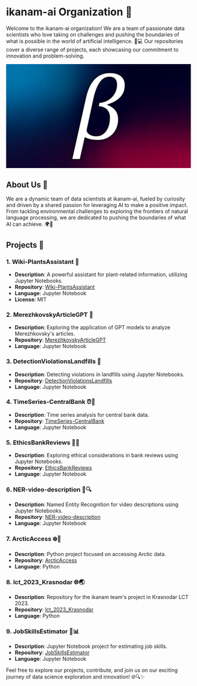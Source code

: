 # ikanam-ai Organization 🚀

Welcome to the ikanam-ai organization! We are a team of passionate data scientists who love taking on challenges and pushing the boundaries of what is possible in the world of artificial intelligence. 🧠💻 Our repositories cover a diverse range of projects, each showcasing our commitment to innovation and problem-solving.

![ikanam-ai Logo](./img.jpeg)

## About Us 🌟

We are a dynamic team of data scientists at ikanam-ai, fueled by curiosity and driven by a shared passion for leveraging AI to make a positive impact. From tackling environmental challenges to exploring the frontiers of natural language processing, we are dedicated to pushing the boundaries of what AI can achieve. 🌍💬

## Projects 🚀

### 1. Wiki-PlantsAssistant 🌿
- **Description**: A powerful assistant for plant-related information, utilizing Jupyter Notebooks.
- **Repository**: [Wiki-PlantsAssistant](https://github.com/ikanam-ai/Wiki-PlantsAssistant)
- **Language**: Jupyter Notebook
- **License**: MIT

### 2. MerezhkovskyArticleGPT 📖
- **Description**: Exploring the application of GPT models to analyze Merezhkovsky's articles.
- **Repository**: [MerezhkovskyArticleGPT](https://github.com/ikanam-ai/MerezhkovskyArticleGPT)
- **Language**: Jupyter Notebook

### 3. DetectionViolationsLandfills 🚧
- **Description**: Detecting violations in landfills using Jupyter Notebooks.
- **Repository**: [DetectionViolationsLandfills](https://github.com/ikanam-ai/DetectionViolationsLandfills)
- **Language**: Jupyter Notebook

### 4. TimeSeries-CentralBank ⏰🏦
- **Description**: Time series analysis for central bank data.
- **Repository**: [TimeSeries-CentralBank](https://github.com/ikanam-ai/TimeSeries-CentralBank)
- **Language**: Jupyter Notebook

### 5. EthicsBankReviews 💼🤔
- **Description**: Exploring ethical considerations in bank reviews using Jupyter Notebooks.
- **Repository**: [EthicsBankReviews](https://github.com/ikanam-ai/EthicsBankReviews)
- **Language**: Jupyter Notebook

### 6. NER-video-description 🎥🔍
- **Description**: Named Entity Recognition for video descriptions using Jupyter Notebooks.
- **Repository**: [NER-video-description](https://github.com/ikanam-ai/NER-video-description)
- **Language**: Jupyter Notebook

### 7. ArcticAccess ❄️🐧
- **Description**: Python project focused on accessing Arctic data.
- **Repository**: [ArcticAccess](https://github.com/ikanam-ai/ArcticAccess)
- **Language**: Python

### 8. lct_2023_Krasnodar 🌐🌏
- **Description**: Repository for the ikanam team's project in Krasnodar LCT 2023.
- **Repository**: [lct_2023_Krasnodar](https://github.com/ikanam-ai/lct_2023_Krasnodar)
- **Language**: Python

### 9. JobSkillsEstimator 💼📊
- **Description**: Jupyter Notebook project for estimating job skills.
- **Repository**: [JobSkillsEstimator](https://github.com/ikanam-ai/JobSkillsEstimator)
- **Language**: Jupyter Notebook

Feel free to explore our projects, contribute, and join us on our exciting journey of data science exploration and innovation! 🌐🔍✨
